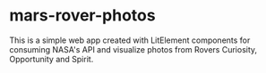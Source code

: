 # mars-rover-photos
This is a simple web app created with LitElement components for consuming NASA's API and visualize photos from Rovers Curiosity, Opportunity and Spirit.
